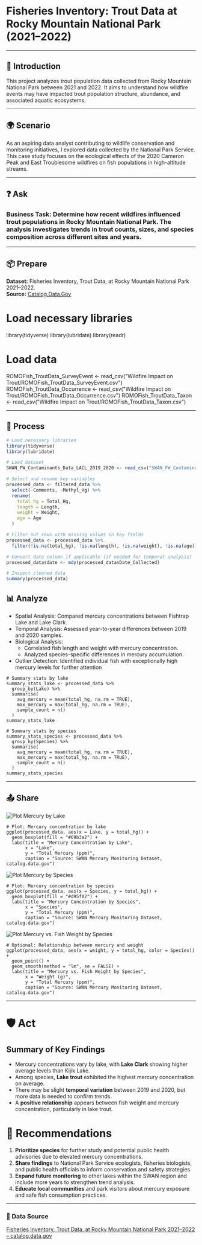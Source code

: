 # Fisheries Inventory: Trout Data at Rocky Mountain National Park (2021–2022)

---

## 📌 Introduction
This project analyzes trout population data collected from Rocky Mountain National Park between 2021 and 2022. It aims to understand how wildfire events may have impacted trout population structure, abundance, and associated aquatic ecosystems.

---

## 🌍 Scenario
As an aspiring data analyst contributing to wildlife conservation and monitoring initiatives, I explored data collected by the National Park Service. This case study focuses on the ecological effects of the 2020 Cameron Peak and East Troublesome wildfires on fish populations in high-altitude streams.

---

## ❓ Ask

### Business Task: Determine how recent wildfires influenced trout populations in Rocky Mountain National Park. The analysis investigates trends in trout counts, sizes, and species composition across different sites and years.

---

## 📦 Prepare 
**Dataset:**  Fisheries Inventory, Trout Data, at Rocky Mountain National Park 2021–2022.  
**Source:** [Catalog.Data.Gov](https://catalog.data.gov/dataset/fisheries-inventory-trout-data-at-rocky-mountain-national-park-2021-2022-open-format-datas)

# Load necessary libraries
library(tidyverse)
library(lubridate)
library(readr)

# Load data
ROMOFish_TroutData_SurveyEvent <- read_csv("Wildfire Impact on Trout/ROMOFish_TroutData_SurveyEvent.csv")
ROMOFish_TroutData_Occurrence <- read_csv("Wildfire Impact on Trout/ROMOFish_TroutData_Occurrence.csv")
ROMOFish_TroutData_Taxon <- read_csv("Wildfire Impact on Trout/ROMOFish_TroutData_Taxon.csv")

---

## 🧹 Process

```r
# Load necessary libraries
library(tidyverse)
library(lubridate)

# Load dataset
SWAN_FW_Contaminants_Data_LACL_2019_2020 <- read_csv("SWAN_FW_Contaminants_Data_LACL_2019_2020.csv")

# Select and rename key variables
processed_data <- filtered_data %>%
  select(-Comments, -Methyl_Hg) %>%
  rename(
    total_hg = Total_Hg,
    length = Length,
    weight = Weight,
    age = Age
  )

# Filter out rows with missing values in key fields
processed_data <- processed_data %>%
  filter(!is.na(total_hg), !is.na(length), !is.na(weight), !is.na(age))

# Convert date column if applicable (if needed for temporal analysis)
processed_data$date <- mdy(processed_data$Date_Collected)

# Inspect cleaned data
summary(processed_data)

```

## 📊 Analyze
* Spatial Analysis: Compared mercury concentrations between Fishtrap Lake and Lake Clark.
* Temporal Analysis: Assessed year-to-year differences between 2019 and 2020 samples.
* Biological Analysis:
  * Correlated fish length and weight with mercury concentration.
  * Analyzed species-specific differences in mercury accumulation.
* Outlier Detection: Identified individual fish with exceptionally high mercury levels for further attention

```{r}
# Summary stats by lake
summary_stats_lake <- processed_data %>%
  group_by(Lake) %>%
  summarise(
    avg_mercury = mean(total_hg, na.rm = TRUE),
    max_mercury = max(total_hg, na.rm = TRUE),
    sample_count = n()
  )
summary_stats_lake

# Summary stats by species
summary_stats_species <- processed_data %>%
  group_by(Species) %>%
  summarise(
    avg_mercury = mean(total_hg, na.rm = TRUE),
    max_mercury = max(total_hg, na.rm = TRUE),
    sample_count = n()
  )
summary_stats_species
```

---

## 📤 Share

![Plot Mercury by Lake](https://github.com/ssagastume11/Mercury-Concentrations-in-Resident-Lake-Fish/blob/main/plot_mercury_by_lake.png)
```{r}
# Plot: Mercury concentration by lake
ggplot(processed_data, aes(x = Lake, y = total_hg)) +
  geom_boxplot(fill = "#69b3a2") +
  labs(title = "Mercury Concentration by Lake",
       x = "Lake",
       y = "Total Mercury (ppm)",
       caption = "Source: SWAN Mercury Monitoring Dataset, catalog.data.gov")
```

![Plot Mercury by Species](https://github.com/ssagastume11/Mercury-Concentrations-in-Resident-Lake-Fish/blob/main/plot_mercury_by_species_v2.png)
```{r}
# Plot: Mercury concentration by species
ggplot(processed_data, aes(x = Species, y = total_hg)) +
  geom_boxplot(fill = "#d95f02") +
  labs(title = "Mercury Concentration by Species",
       x = "Species",
       y = "Total Mercury (ppm)",
       caption = "Source: SWAN Mercury Monitoring Dataset, catalog.data.gov")
```

![Plot Mercury vs. Fish Weight by Species](https://github.com/ssagastume11/Mercury-Concentrations-in-Resident-Lake-Fish/blob/main/plot_mercury_vs_weight_species_v2.png)
```{r}
# Optional: Relationship between mercury and weight
ggplot(processed_data, aes(x = weight, y = total_hg, color = Species)) +
  geom_point() +
  geom_smooth(method = "lm", se = FALSE) +
  labs(title = "Mercury vs. Fish Weight by Species",
       x = "Weight (g)",
       y = "Total Mercury (ppm)",
       caption = "Source: SWAN Mercury Monitoring Dataset, catalog.data.gov")
```

---

# 🛡️ Act
## Summary of Key Findings
- Mercury concentrations vary by lake, with **Lake Clark** showing higher average levels than Kijik Lake.
- Among species, **Lake trout** exhibited the highest mercury concentration on average.
- There may be slight **temporal variation** between 2019 and 2020, but more data is needed to confirm trends.
- A **positive relationship** appears between fish weight and mercury concentration, particularly in lake trout.

# 🧩 Recommendations
1. **Prioritize species** for further study and potential public health advisories due to elevated mercury concentrations.
2. **Share findings** to National Park Service ecologists, fisheries biologists, and public health officials to inform conservation and safety strategies.
3. **Expand future monitoring** to other lakes within the SWAN region and include more years to strengthen trend analysis.
4. **Educate local communities** and park visitors about mercury exposure and safe fish consumption practices.

---

### 🔗 Data Source
[Fisheries Inventory, Trout Data, at Rocky Mountain National Park 2021–2022 – catalog.data.gov](https://catalog.data.gov/dataset/fisheries-inventory-trout-data-at-rocky-mountain-national-park-2021-2022-open-format-datas)
